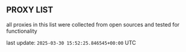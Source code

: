 ## PROXY LIST

all proxies in this list were collected from open sources and tested for functionality

last update: `2025-03-30 15:52:25.846545+00:00` UTC